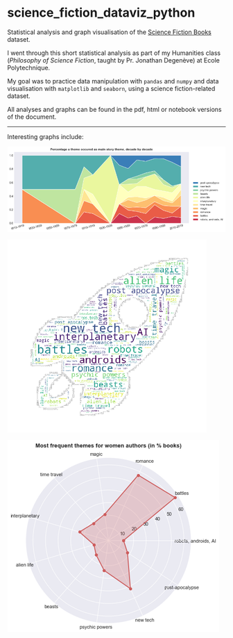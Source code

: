 # science_fiction_dataviz_python
Statistical analysis and graph visualisation of the [Science Fiction Books](http://www.casos.cs.cmu.edu/tools/datasets/internal/index.php) dataset.

I went through this short statistical analysis as part of my Humanities class (_Philosophy of Science Fiction_, taught by Pr. Jonathan Degenève) at Ecole Polytechnique.

My goal was to practice data manipulation with `pandas` and `numpy` and data visualisation with `matplotlib` and `seaborn`, using a science fiction-related dataset.

All analyses and graphs can be found in the pdf, html or notebook versions of the document.

---

Interesting graphs include:

![Evolution](contents/Evolution)

![Wordcloud](contents/Wordcloud)  

![Women authors](contents/Women)
